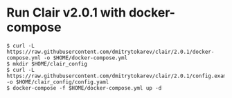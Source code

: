 # Run Clair v2.0.1 with docker-compose 

    $ curl -L https://raw.githubusercontent.com/dmitrytokarev/clair/2.0.1/docker-compose.yml -o $HOME/docker-compose.yml
    $ mkdir $HOME/clair_config
    $ curl -L https://raw.githubusercontent.com/dmitrytokarev/clair/2.0.1/config.example.yaml -o $HOME/clair_config/config.yaml
    $ docker-compose -f $HOME/docker-compose.yml up -d